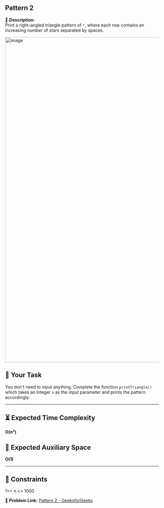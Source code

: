 ## Pattern 2

📄 **Description:**  
Print a right-angled triangle pattern of `*`, where each row contains an increasing number of stars separated by spaces.

<img width="614" height="1063" alt="image" src="https://github.com/user-attachments/assets/b4ced49c-ee98-452a-a5ff-24b0ec6fac3e" />

## 📝 Your Task
You don't need to input anything. Complete the function `printTriangle()` which takes an integer `n` as the input parameter and prints the pattern accordingly.

---

## ⏳ Expected Time Complexity
**O(n²)**

## 🧠 Expected Auxiliary Space
**O(1)**

---

## 📌 Constraints
1<= n <= 1000

🔗 **Problem Link:** [Pattern 2 - GeeksforGeeks]([https://www.geeksforgeeks.org/problems/triangle-pattern/1])
